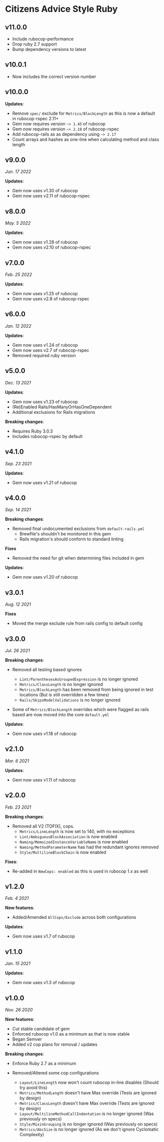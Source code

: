 # Citizens Advice Style Ruby

## v11.0.0

- Include rubocop-performance
- Drop ruby 2.7 support
- Bump dependency versions to latest

## v10.0.1

- Now includes the correct version number

## v10.0.0

**Updates**:

- Remove `spec/` exclude for `Metrics/BlockLength` as this is now a default in rubocop-rspec 2.11+
- Gem now requires version `~> 1.45` of rubocop
- Gem now requires version `~> 2.18` of rubocop-rspec
- Add rubocop-rails as as dependency using `~> 2.17`
- Count arrays and hashes as one-line when calculating method and class length

## v9.0.0

_Jun. 17 2022_

**Updates**:

- Gem now uses v1.30 of rubocop
- Gem now uses v2.11 of rubocop-rspec

## v8.0.0

_May. 5 2022_

**Updates**:

- Gem now uses v1.28 of rubocop
- Gem now uses v2.10 of rubocop-rspec

## v7.0.0

_Feb. 25 2022_

**Updates**:

- Gem now uses v1.25 of rubocop
- Gem now uses v2.8 of rubocop-rspec

## v6.0.0

_Jan. 12 2022_

**Updates**:

- Gem now uses v1.24 of rubocop
- Gem now uses v2.7 of rubocop-rspec
- Removed required ruby version

## v5.0.0

_Dec. 13 2021_

**Updates**:

- Gem now uses v1.23 of rubocop
- (Re)Enabled Rails/HasManyOrHasOneDependent
- Additional exclusions for Rails migrations

**Breaking changes**:

- Requires Ruby 3.0.3
- Includes rubocop-rspec by default

## v4.1.0

_Sep. 23 2021_

**Updates**:

- Gem now uses v1.21 of rubocop

## v4.0.0

_Sep. 14 2021_

**Breaking changes**:

- Removed final undocumented exclusions from `default-rails.yml`
  - Brewfile's shouldn't be monitored in this gem
  - Rails migration's should conform to standard linting

**Fixes**

- Removed the need for git when determining files included in gem

**Updates**:

- Gem now uses v1.20 of rubocop

## v3.0.1

_Aug. 12 2021_

**Fixes**

- Moved the merge exclude rule from rails config to default config

## v3.0.0

_Jul. 26 2021_

**Breaking changes**:

- Removed all testing based ignores

  - `Lint/ParenthesesAsGroupedExpression` is no longer ignored
  - `Metrics/ClassLength` is no longer ignored
  - `Metrics/BlockLength` has been removed from being ignored in test locations (But is still overridden a few times)
  - `Rails/SkipsModelValidations` is no longer ignored

- Some of `Metrics/BlockLength` overrides which were flagged as rails based are now moved into the core `default.yml`

**Updates**:

- Gem now uses v1.18 of rubocop

## v2.1.0

_Mar. 6 2021_

**Updates**:

- Gem now uses v1.11 of rubocop

## v2.0.0

_Feb. 23 2021_

**Breaking changes**:

- Removed all V2 (TOFIX), cops.
  - `Metrics/LineLength` is now set to 140, with no exceptions
  - `Lint/AmbiguousBlockAssociation` is now enabled
  - `Naming/MemoizedInstanceVariableName` is now enabled
  - `Naming/MethodParameterName` has had the redundant ignores removed
  - `Style/MultilineBlockChain` is now enabled

**Fixes**:

- Re-added in `NewCops: enabled` as this is used in rubocop 1.x as well

## v1.2.0

_Feb. 4 2021_

**New features**:

- Added/Amended `AllCops/Exclude` across both configurations

**Updates**:

- Gem now uses v1.7 of rubocop

## v1.1.0

_Jan. 15 2021_

**Updates**:

- Gem now uses v1.3 of rubocop

## v1.0.0

_Nov. 26 2020_

**New features**:

- Cut stable candidate of gem
- Enforced rubocop v1.0 as a minimum as that is now stable
- Began Semver
- Added v2 cop plans for removal / updates

**Breaking changes**:

- Enforce Ruby 2.7 as a minimum

- Removed/Altered some cop configurations
  - `Layout/LineLength` now won't count rubocop in-line disables (Should try avoid this)
  - `Metrics/MethodLength` doesn't have Max override (Tests are ignored by design)
  - `Metrics/ClassLength` doesn't have Max override (Tests are ignored by design)
  - `Layout/MultilineMethodCallIndentation` is no longer ignored (Was previously on specs)
  - `Style/MixinGrouping` is no longer ignored (Was previously on specs)
  - `Metrics/AbcSize` is no longer ignored (As we don't ignore Cyclomatic Complexity)
